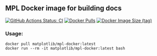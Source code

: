 ## MPL Docker image for building docs

[![GitHub Actions Status: CI](https://github.com/matplotlib/mpl-docker/workflows/CI/badge.svg?branch=master)](https://github.com/matplotlib/mpl-docker/actions?query=workflow%3ACI+branch%3Amaster)
[![Docker Pulls](https://img.shields.io/docker/pulls/matplotlib/mpl-docker)](https://hub.docker.com/r/matplotlib/mpl-docker)
[![Docker Image Size (tag)](https://img.shields.io/docker/image-size/matplotlib/mpl-docker/latest)](https://hub.docker.com/r/matplotlib/mpl-docker/tags?name=latest)

### Usage:
```
docker pull matplotlib/mpl-docker:latest
docker run --rm -it matplotlib/mpl-docker:latest bash
```
